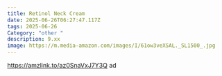 ```yaml
---
title: Retinol Neck Cream
date: 2025-06-26T06:27:47.117Z
tags: 2025-06-26
Category: "other "
description: 9.xx
image: https://m.media-amazon.com/images/I/61ow3veXSAL._SL1500_.jpg
---
```

https://amzlink.to/az0SnaVxJ7Y3Q ad